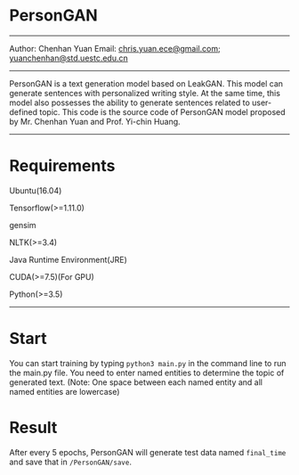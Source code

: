 # PersonGAN

*******************************************************************************************************************************
Author: Chenhan Yuan
Email: chris.yuan.ece@gmail.com; yuanchenhan@std.uestc.edu.cn 
*******************************************************************************************************************************
PersonGAN is a text generation model based on LeakGAN. This model can generate sentences with personalized writing style. 
At the same time, this model also possesses the ability to generate sentences related to user-defined topic.
This code is the source code of PersonGAN model proposed by Mr. Chenhan Yuan and Prof. Yi-chin Huang. 
*******************************************************************************************************************************
# Requirements
Ubuntu(16.04)

Tensorflow(>=1.11.0)

gensim

NLTK(>=3.4)

Java Runtime Environment(JRE)

CUDA(>=7.5)(For GPU)

Python(>=3.5)

********************************************************************************************************************************
# Start

You can start training by typing `python3 main.py` in the command line to run the main.py file.
You need to enter named entities to determine the topic of generated text. (Note: One space between each named entity and all named entities are lowercase)

# Result

After every 5 epochs, PersonGAN will generate test data named `final_time` and save that in `/PersonGAN/save`.
